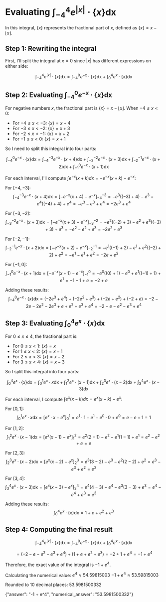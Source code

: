 # Evaluating $\int_{-4}^4e^{|x|}\cdot\{x\}\mathsf{dx}$

In this integral, $\{x\}$ represents the fractional part of $x$, defined as $\{x\} = x - \lfloor x \rfloor$.

## Step 1: Rewriting the integral

First, I'll split the integral at $x=0$ since $|x|$ has different expressions on either side:

$$\int_{-4}^4e^{|x|}\cdot\{x\}\mathsf{dx} = \int_{-4}^0e^{-x}\cdot\{x\}\mathsf{dx} + \int_{0}^4e^{x}\cdot\{x\}\mathsf{dx}$$

## Step 2: Evaluating $\int_{-4}^0e^{-x}\cdot\{x\}\mathsf{dx}$

For negative numbers $x$, the fractional part is $\{x\} = x - \lfloor x \rfloor$. When $-4 \leq x < 0$:
- For $-4 \leq x < -3$: $\{x\} = x+4$
- For $-3 \leq x < -2$: $\{x\} = x+3$
- For $-2 \leq x < -1$: $\{x\} = x+2$
- For $-1 \leq x < 0$: $\{x\} = x+1$

So I need to split this integral into four parts:

$$\int_{-4}^0e^{-x}\cdot\{x\}\mathsf{dx} = \int_{-4}^{-3}e^{-x}\cdot(x+4)\mathsf{dx} + \int_{-3}^{-2}e^{-x}\cdot(x+3)\mathsf{dx} + \int_{-2}^{-1}e^{-x}\cdot(x+2)\mathsf{dx} + \int_{-1}^{0}e^{-x}\cdot(x+1)\mathsf{dx}$$

For each interval, I'll compute $\int e^{-x}(x+k)dx = -e^{-x}(x+k) - e^{-x}$:

For $[-4,-3]$:
$$\int_{-4}^{-3}e^{-x}\cdot(x+4)\mathsf{dx} = [-e^{-x}(x+4) - e^{-x}]_{-4}^{-3} = -e^3((-3)+4) - e^3 + e^4((-4)+4) + e^4 = -e^3 - e^3 + e^4 = -2e^3 + e^4$$

For $[-3,-2]$:
$$\int_{-3}^{-2}e^{-x}\cdot(x+3)\mathsf{dx} = [-e^{-x}(x+3) - e^{-x}]_{-3}^{-2} = -e^2((-2)+3) - e^2 + e^3((-3)+3) + e^3 = -e^2 - e^2 + e^3 = -2e^2 + e^3$$

For $[-2,-1]$:
$$\int_{-2}^{-1}e^{-x}\cdot(x+2)\mathsf{dx} = [-e^{-x}(x+2) - e^{-x}]_{-2}^{-1} = -e^1((-1)+2) - e^1 + e^2((-2)+2) + e^2 = -e^1 - e^1 + e^2 = -2e + e^2$$

For $[-1,0]$:
$$\int_{-1}^{0}e^{-x}\cdot(x+1)\mathsf{dx} = [-e^{-x}(x+1) - e^{-x}]_{-1}^{0} = -e^0((0)+1) - e^0 + e^1((-1)+1) + e^1 = -1 - 1 + e = -2 + e$$

Adding these results:
$$\int_{-4}^0e^{-x}\cdot\{x\}\mathsf{dx} = (-2e^3 + e^4) + (-2e^2 + e^3) + (-2e + e^2) + (-2 + e) = -2 - 2e - 2e^2 - 2e^3 + e + e^2 + e^3 + e^4 = -2 - e - e^2 - e^3 + e^4$$

## Step 3: Evaluating $\int_{0}^4e^{x}\cdot\{x\}\mathsf{dx}$

For $0 \leq x \leq 4$, the fractional part is:
- For $0 \leq x < 1$: $\{x\} = x$
- For $1 \leq x < 2$: $\{x\} = x-1$
- For $2 \leq x < 3$: $\{x\} = x-2$
- For $3 \leq x < 4$: $\{x\} = x-3$

So I split this integral into four parts:

$$\int_{0}^4e^{x}\cdot\{x\}\mathsf{dx} = \int_{0}^{1}e^{x}\cdot x\mathsf{dx} + \int_{1}^{2}e^{x}\cdot(x-1)\mathsf{dx} + \int_{2}^{3}e^{x}\cdot(x-2)\mathsf{dx} + \int_{3}^{4}e^{x}\cdot(x-3)\mathsf{dx}$$

For each interval, I compute $\int e^x(x-k)dx = e^x(x-k) - e^x$:

For $[0,1]$:
$$\int_{0}^{1}e^{x}\cdot x\mathsf{dx} = [e^x \cdot x - e^x]_{0}^{1} = e^1 \cdot 1 - e^1 - e^0 \cdot 0 + e^0 = e - e + 1 = 1$$

For $[1,2]$:
$$\int_{1}^{2}e^{x}\cdot(x-1)\mathsf{dx} = [e^x(x-1) - e^x]_{1}^{2} = e^2(2-1) - e^2 - e^1(1-1) + e^1 = e^2 - e^2 + e = e$$

For $[2,3]$:
$$\int_{2}^{3}e^{x}\cdot(x-2)\mathsf{dx} = [e^x(x-2) - e^x]_{2}^{3} = e^3(3-2) - e^3 - e^2(2-2) + e^2 = e^3 - e^3 + e^2 = e^2$$

For $[3,4]$:
$$\int_{3}^{4}e^{x}\cdot(x-3)\mathsf{dx} = [e^x(x-3) - e^x]_{3}^{4} = e^4(4-3) - e^4 - e^3(3-3) + e^3 = e^4 - e^4 + e^3 = e^3$$

Adding these results:
$$\int_{0}^4e^{x}\cdot\{x\}\mathsf{dx} = 1 + e + e^2 + e^3$$

## Step 4: Computing the final result

$$\int_{-4}^4e^{|x|}\cdot\{x\}\mathsf{dx} = \int_{-4}^0e^{-x}\cdot\{x\}\mathsf{dx} + \int_{0}^4e^{x}\cdot\{x\}\mathsf{dx}$$

$$= (-2 - e - e^2 - e^3 + e^4) + (1 + e + e^2 + e^3) = -2 + 1 + e^4 = -1 + e^4$$

Therefore, the exact value of the integral is $-1 + e^4$.

Calculating the numerical value:
$e^4 \approx 54.59815003$
$-1 + e^4 \approx 53.59815003$

Rounded to 10 decimal places: $53.5981500332$

{"answer": "-1 + e^4", "numerical_answer": "53.5981500332"}